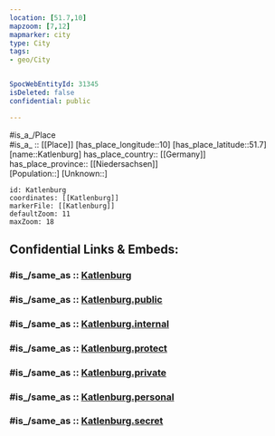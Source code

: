 ```yaml
---
location: [51.7,10] 
mapzoom: [7,12] 
mapmarker: city 
type: City
tags:
- geo/City


SpocWebEntityId: 31345
isDeleted: false
confidential: public

---
```

#is_a_/Place  
#is_a_ :: [[Place]] 
[has_place_longitude::10] 
[has_place_latitude::51.7] 
[name::Katlenburg] 
has_place_country:: [[Germany]]  
has_place_province:: [[Niedersachsen]]  
[Population::] 
[Unknown::] 


```leaflet
id: Katlenburg
coordinates: [[Katlenburg]] 
markerFile: [[Katlenburg]] 
defaultZoom: 11 
maxZoom: 18
```


## Confidential Links & Embeds: 

### #is_/same_as :: [Katlenburg](/_Standards/Earth/Continent/Europe/Europe~Central/Germany/Germany~West/Niedersachsen/counties~Niedersachsen/Northeim/cities~Northeim/Katlenburg-Lindau/boroughs~Katlenburg-Lindau/Katlenburg.md) 

### #is_/same_as :: [Katlenburg.public](/_public/Earth/Continent/Europe/Europe~Central/Germany/Germany~West/Niedersachsen/counties~Niedersachsen/Northeim/cities~Northeim/Katlenburg-Lindau/boroughs~Katlenburg-Lindau/Katlenburg.public.md) 

### #is_/same_as :: [Katlenburg.internal](/_internal/Earth/Continent/Europe/Europe~Central/Germany/Germany~West/Niedersachsen/counties~Niedersachsen/Northeim/cities~Northeim/Katlenburg-Lindau/boroughs~Katlenburg-Lindau/Katlenburg.internal.md) 

### #is_/same_as :: [Katlenburg.protect](/_protect/Earth/Continent/Europe/Europe~Central/Germany/Germany~West/Niedersachsen/counties~Niedersachsen/Northeim/cities~Northeim/Katlenburg-Lindau/boroughs~Katlenburg-Lindau/Katlenburg.protect.md) 

### #is_/same_as :: [Katlenburg.private](/_private/Earth/Continent/Europe/Europe~Central/Germany/Germany~West/Niedersachsen/counties~Niedersachsen/Northeim/cities~Northeim/Katlenburg-Lindau/boroughs~Katlenburg-Lindau/Katlenburg.private.md) 

### #is_/same_as :: [Katlenburg.personal](/_personal/Earth/Continent/Europe/Europe~Central/Germany/Germany~West/Niedersachsen/counties~Niedersachsen/Northeim/cities~Northeim/Katlenburg-Lindau/boroughs~Katlenburg-Lindau/Katlenburg.personal.md) 

### #is_/same_as :: [Katlenburg.secret](/_secret/Earth/Continent/Europe/Europe~Central/Germany/Germany~West/Niedersachsen/counties~Niedersachsen/Northeim/cities~Northeim/Katlenburg-Lindau/boroughs~Katlenburg-Lindau/Katlenburg.secret.md)

